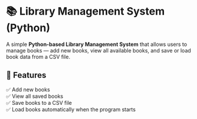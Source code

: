 # 📚 Library Management System (Python)

A simple **Python-based Library Management System** that allows users to manage books — add new books, view all available books, and save or load book data from a CSV file.  

## 🚀 Features

✅ Add new books  
✅ View all saved books  
✅ Save books to a CSV file  
✅ Load books automatically when the program starts  
